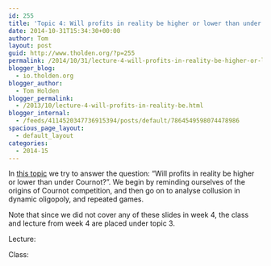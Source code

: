 ```yaml
---
id: 255
title: 'Topic 4: Will profits in reality be higher or lower than under Cournot?'
date: 2014-10-31T15:34:30+00:00
author: Tom
layout: post
guid: http://www.tholden.org/?p=255
permalink: /2014/10/31/lecture-4-will-profits-in-reality-be-higher-or-lower-than-under-cournot-3/
blogger_blog:
  - io.tholden.org
blogger_author:
  - Tom Holden
blogger_permalink:
  - /2013/10/lecture-4-will-profits-in-reality-be.html
blogger_internal:
  - /feeds/4114520347736915394/posts/default/7864549598074478986
spacious_page_layout:
  - default_layout
categories:
  - 2014-15
---
```

In [this topic](http://www.tholden.org/wp-content/uploads/2014/10/IO-2014-lecture-4.pdf) we try to answer the question: &#8220;Will profits in reality be higher or lower than under Cournot?&#8221;. We begin by reminding ourselves of the origins of Cournot competition, and then go on to analyse collusion in dynamic oligopoly, and repeated games.

<div class="PDFcontainer">
  <div class="PDFelement">
  </div>
</div>

Note that since we did not cover any of these slides in week 4, the class and lecture from week 4 are placed under topic 3.

Lecture:



Class: